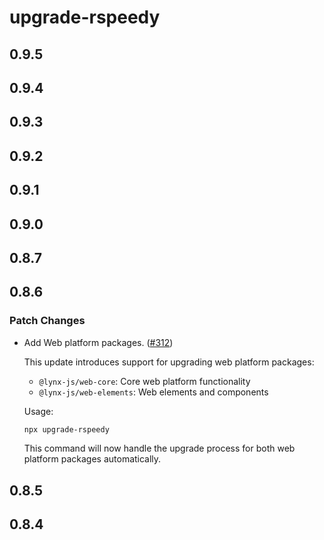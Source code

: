 # upgrade-rspeedy

## 0.9.5

## 0.9.4

## 0.9.3

## 0.9.2

## 0.9.1

## 0.9.0

## 0.8.7

## 0.8.6

### Patch Changes

- Add Web platform packages. ([#312](https://github.com/lynx-family/lynx-stack/pull/312))

  This update introduces support for upgrading web platform packages:

  - `@lynx-js/web-core`: Core web platform functionality
  - `@lynx-js/web-elements`: Web elements and components

  Usage:

  ```bash
  npx upgrade-rspeedy
  ```

  This command will now handle the upgrade process for both web platform packages automatically.

## 0.8.5

## 0.8.4
